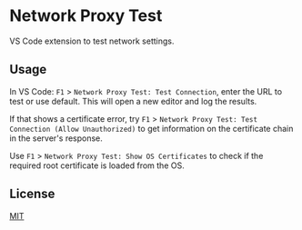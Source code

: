 # Network Proxy Test

VS Code extension to test network settings.

## Usage

In VS Code: `F1` > `Network Proxy Test: Test Connection`, enter the URL to test or use default. This will open a new editor and log the results.

If that shows a certificate error, try `F1` > `Network Proxy Test: Test Connection (Allow Unauthorized)` to get information on the certificate chain in the server's response.

Use `F1` > `Network Proxy Test: Show OS Certificates` to check if the required root certificate is loaded from the OS.

## License

[MIT](LICENSE)
